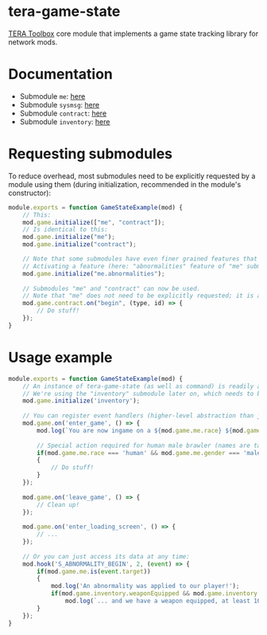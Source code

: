 # tera-game-state
[TERA Toolbox](https://github.com/tera-toolbox/tera-toolbox) core module that implements a game state tracking library for network mods.

# Documentation
- Submodule `me`: [here](doc/me.md)
- Submodule `sysmsg`: [here](doc/sysmsg.md)
- Submodule `contract`: [here](doc/contract.md)
- Submodule `inventory`: [here](doc/inventory.md)

# Requesting submodules
To reduce overhead, most submodules need to be explicitly requested by a module using them (during initialization, recommended in the module's constructor):
```js
module.exports = function GameStateExample(mod) {
    // This:
    mod.game.initialize(["me", "contract"]);
    // Is identical to this:
    mod.game.initialize("me");
    mod.game.initialize("contract");

    // Note that some submodules have even finer grained features that need to be activated individually (in order to reduce overhead when unused).
    // Activating a feature (here: "abnormalities" feature of "me" submodule) will implicitly also activate the corresponding submodule (here: "me").
    mod.game.initialize("me.abnormalities");
    
    // Submodules "me" and "contract" can now be used.
    // Note that "me" does not need to be explicitly requested; it is always loaded by default!
    mod.game.contract.on("begin", (type, id) => {
        // Do stuff!
    });
}
```

# Usage example
```js
module.exports = function GameStateExample(mod) {
    // An instance of tera-game-state (as well as command) is readily available through mod.game!
    // We're using the "inventory" submodule later on, which needs to be explicitly enabled in order to avoid overhead if unused (see above)
    mod.game.initialize('inventory');
    
    // You can register event handlers (higher-level abstraction than just listening to packets)
    mod.game.on('enter_game', () => {
        mod.log(`You are now ingame on a ${mod.game.me.race} ${mod.game.me.gender} ${mod.game.me.class}!`);
        
        // Special action required for human male brawler (names are taken directly from DC to avoid confusion)
        if(mod.game.me.race === 'human' && mod.game.me.gender === 'male' && mod.game.me.class === 'fighter')
        {
            // Do stuff!
        }
    });
    
    mod.game.on('leave_game', () => {
        // Clean up!
    });
    
    mod.game.on('enter_loading_screen', () => {
        // ...
    });
    
    // Or you can just access its data at any time:
    mod.hook('S_ABNORMALITY_BEGIN', 2, (event) => {        
        if(mod.game.me.is(event.target))
        {
            mod.log('An abnormality was applied to our player!');
            if(mod.game.inventory.weaponEquipped && mod.game.inventory.getTotalAmountInBag(6550) >= 10)
                mod.log(`... and we have a weapon equipped, at least 10x Minor Recovery Potables in the bag, and ${mod.game.inventory.money / 10000n} gold!`);
        }
    });
}
```
